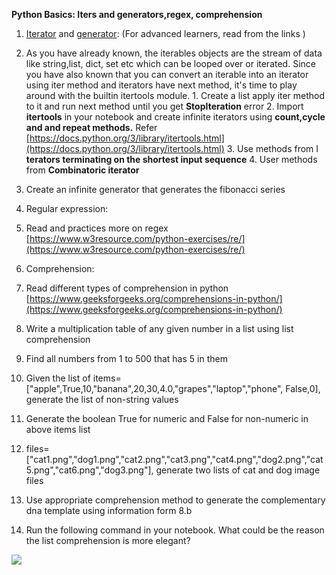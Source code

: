 **Python Basics: Iters and generators,regex, comprehension**

1. [Iterator](https://realpython.com/python-iterators-iterables/) and [generator](https://realpython.com/introduction-to-python-generators/): (For advanced learners, read from the links )
  1. As you have already known, the iterables objects are the stream of data like string,list, dict, set etc which can be looped over or iterated. Since you have also known that you can convert an iterable into an iterator using iter method and iterators have next method, it's time to play around with the builtin itertools module.
    1. Create a list apply iter method to it and run next method until you get **StopIteration** error
    2. Import **itertools** in your notebook and create infinite iterators using **count,cycle and and repeat methods.** Refer [https://docs.python.org/3/library/itertools.html](https://docs.python.org/3/library/itertools.html)
    3. Use methods from I **terators terminating on the shortest input sequence**
    4. User methods from **Combinatoric iterator**
  2. Create an infinite generator that generates the fibonacci series

1. Regular expression:
  1. Read and practices more on regex [https://www.w3resource.com/python-exercises/re/](https://www.w3resource.com/python-exercises/re/)
2. Comprehension:
  1. Read different types of comprehension in python [https://www.geeksforgeeks.org/comprehensions-in-python/](https://www.geeksforgeeks.org/comprehensions-in-python/)
  2. Write a multiplication table of any given number in a list using list comprehension
  3. Find all numbers from 1 to 500 that has 5 in them
  4. Given the list of items=["apple",True,10,"banana",20,30,4.0,"grapes","laptop","phone", False,0], generate the list of non-string values
  5. Generate the boolean True for numeric and False for non-numeric in above items list
  6. files=["cat1.png","dog1.png","cat2.png","cat3.png","cat4.png","dog2.png","cat5.png","cat6.png","dog3.png"], generate two lists of cat and dog image files
  7. Use appropriate comprehension method to generate the complementary dna template using information form 8.b
  8. Run the following command in your notebook. What could be the reason the list comprehension is more elegant?

![](RackMultipart20230313-1-tngkmh_html_cf10d1ad0abfab9c.png)
